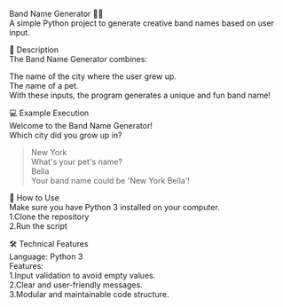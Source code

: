 Band Name Generator 🎸✨  
A simple Python project to generate creative band names based on user input.  

📝 Description  
The Band Name Generator combines:  

The name of the city where the user grew up.    
The name of a pet.  
With these inputs, the program generates a unique and fun band name!  

💻 Example Execution  
Welcome to the Band Name Generator!  
Which city did you grow up in?  
> New York  
What's your pet's name?  
> Bella  
Your band name could be 'New York Bella'!  

🚀 How to Use  
Make sure you have Python 3 installed on your computer.  
1.Clone the repository  
2.Run the script  

🛠️ Technical Features  
Language: Python 3  
Features:  
  1.Input validation to avoid empty values.  
  2.Clear and user-friendly messages.  
  3.Modular and maintainable code structure.  
